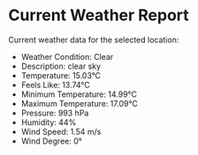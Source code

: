 # Current Weather Report
Current weather data for the selected location:
- Weather Condition: Clear
- Description: clear sky
- Temperature: 15.03°C
- Feels Like: 13.74°C
- Minimum Temperature: 14.99°C
- Maximum Temperature: 17.09°C
- Pressure: 993 hPa
- Humidity: 44%
- Wind Speed: 1.54 m/s
- Wind Degree: 0°
